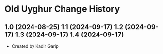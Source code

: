 Old Uyghur Change History
====================

1.0 (2024-08-25)
1.1 (2024-09-17)
1.2 (2024-09-17)
1.3 (2024-09-17)
1.4 (2024-09-17)
----------------
* Created by Kadir Garip
